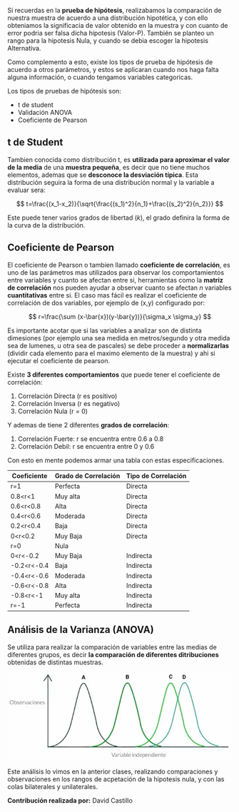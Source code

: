 Si recuerdas en la **prueba de hipótesis**, realizabamos la comparación de nuestra muestra de acuerdo a una distribución hipotética, y con ello obteniamos la significacia de valor obtenido en la muestra y con cuanto de error podria ser falsa dicha hipotesis (Valor-P). También se planteo un rango para la hipotesis Nula, y cuando se debia escoger la hipotesis Alternativa.

Como complemento a esto, existe los tipos de prueba de hipótesis de acuerdo a otros parámetros, y estos se aplicaran cuando nos haga falta alguna información, o cuando tengamos variables categoricas.

Los tipos de pruebas de hipótesis son:

- t de student
- Validación ANOVA
- Coeficiente de Pearson

## t de Student
Tambien conocida como distribución t, es **utilizada para aproximar el valor de la media** de una **muestra pequeña**, es decir que no tiene muchos elementos, ademas que se **desconoce la desviación típica**. Esta distribución seguira la forma de una distribución normal y la variable a evaluar sera:

$$
t=\frac{(x_1-x_2)}{\sqrt{\frac{(s_1)^2}{n_1}+\frac{(s_2)^2}{n_2}}}
$$

Este puede tener varios grados de libertad ($k$), el grado definira la forma de la curva de la distribución.

## Coeficiente de Pearson

El coeficiente de Pearson o tambien llamado **coeficiente de correlación**, es uno de las parámetros mas utilizados para observar los comportamientos entre variables y cuanto se afectan entre si, herramientas como la **matriz de correlación** nos pueden ayudar a observar cuanto se afectan $n$ variables **cuantitativas** entre si. El caso mas fácil es realizar el coeficiente de correlación de dos variables, por ejemplo de (x,y) configurado por:

$$
r=\frac{\sum (x-\bar{x})(y-\bar{y})}{\sigma_x \sigma_y}
$$

Es importante acotar que si las variables a analizar son de distinta dimesiones (por ejemplo una sea medida en metros/segundo y otra medida sea de lumenes, u otra sea de pascales) se debe proceder a **normalizarlas** (dividir cada elemento para el maximo elemento de la muestra) y ahi si ejecutar el coeficiente de pearson.

Existe **3 diferentes comportamientos** que puede tener el coeficiente de correlación:

1. Correlación Directa (r es positivo)
2. Correlación Inversa (r es negativo)
3. Correlación Nula (r = 0)

Y ademas de tiene 2 diferentes **grados de correlación**:

1. Correlación Fuerte: r se encuentra entre 0.6 a 0.8
2. Correlación Debil: r se encuentra entre 0 y 0.6

Con esto en mente podemos armar una tabla con estas especificaciones. 

| Coeficiente | Grado de Correlación | Tipo de Correlación |
| ----------- | -------------------- | ------------------- |
| r=1         | Perfecta             | Directa             |
| 0.8<r<1     | Muy alta             | Directa             |
| 0.6<r<0.8   | Alta                 | Directa             |
| 0.4<r<0.6   | Moderada             | Directa             |
| 0.2<r<0.4   | Baja                 | Directa             |
| 0<r<0.2     | Muy Baja             | Directa             |
| r=0         | Nula                 |                     |
| 0<r<-0.2    | Muy Baja             | Indirecta           |
| -0.2<r<-0.4 | Baja                 | Indirecta           |
| -0.4<r<-0.6 | Moderada             | Indirecta           |
| -0.6<r<-0.8 | Alta                 | Indirecta           |
| -0.8<r<-1   | Muy alta             | Indirecta           |
| r=-1        | Perfecta             | Indirecta           |

## Análisis de la Varianza (ANOVA)
Se utiliza para realizar la comparación de variables entre las medias de diferentes grupos, es decir **la comparación de diferentes ditribuciones** obtenidas de distintas muestras.

![ANOVA](img/anova.png)

Este análisis lo vimos en la anterior clases, realizando comparaciones y observaciones en los rangos de acpetación de la hipotesis nula, y con las colas bilaterales y unilaterales.

**Contribución realizada por:** David Castillo